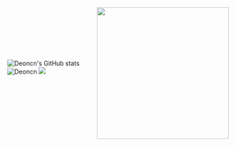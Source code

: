 ##
<img align="right" width="300" src="https://i.imgur.com/ugWb6BU.gif" />

```json
 
  
   
   
   
   
   
```
![Deoncn's GitHub stats](https://github-readme-stats.vercel.app/api?username=deoncn&theme=radical&show_icons=true) ![Deoncn](https://github-readme-stats.vercel.app/api/top-langs/?username=deoncn&hide=html&layout=compact&theme=radical)
![](https://github-profile-summary-cards.vercel.app/api/cards/profile-details?username=deoncn&theme=monokai)



